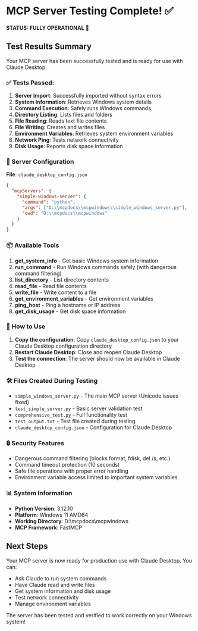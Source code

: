 # MCP Server Testing Complete! ✅

**STATUS: FULLY OPERATIONAL** 🎉

## Test Results Summary

Your MCP server has been successfully tested and is ready for use with Claude Desktop.

### ✅ Tests Passed:
1. **Server Import**: Successfully imported without syntax errors
2. **System Information**: Retrieves Windows system details
3. **Command Execution**: Safely runs Windows commands
4. **Directory Listing**: Lists files and folders
5. **File Reading**: Reads text file contents
6. **File Writing**: Creates and writes files
7. **Environment Variables**: Retrieves system environment variables
8. **Network Ping**: Tests network connectivity
9. **Disk Usage**: Reports disk space information

### 🔧 Server Configuration

**File**: `claude_desktop_config.json`
```json
{
  "mcpServers": {
    "simple-windows-server": {
      "command": "python",
      "args": ["D:\\mcpdocs\\mcpwindows\\simple_windows_server.py"],
      "cwd": "D:\\mcpdocs\\mcpwindows"
    }
  }
}
```

### 📦 Available Tools

1. **get_system_info** - Get basic Windows system information
2. **run_command** - Run Windows commands safely (with dangerous command filtering)
3. **list_directory** - List directory contents
4. **read_file** - Read file contents
5. **write_file** - Write content to a file
6. **get_environment_variables** - Get environment variables
7. **ping_host** - Ping a hostname or IP address
8. **get_disk_usage** - Get disk space information

### 🚀 How to Use

1. **Copy the configuration**: Copy `claude_desktop_config.json` to your Claude Desktop configuration directory
2. **Restart Claude Desktop**: Close and reopen Claude Desktop
3. **Test the connection**: The server should now be available in Claude Desktop

### 🛠️ Files Created During Testing

- `simple_windows_server.py` - The main MCP server (Unicode issues fixed)
- `test_simple_server.py` - Basic server validation test
- `comprehensive_test.py` - Full functionality test
- `test_output.txt` - Test file created during testing
- `claude_desktop_config.json` - Configuration for Claude Desktop

### 🔒 Security Features

- Dangerous command filtering (blocks format, fdisk, del /s, etc.)
- Command timeout protection (10 seconds)
- Safe file operations with proper error handling
- Environment variable access limited to important system variables

### 📊 System Information

- **Python Version**: 3.12.10
- **Platform**: Windows 11 AMD64
- **Working Directory**: D:\mcpdocs\mcpwindows
- **MCP Framework**: FastMCP

## Next Steps

Your MCP server is now ready for production use with Claude Desktop. You can:
- Ask Claude to run system commands
- Have Claude read and write files
- Get system information and disk usage
- Test network connectivity
- Manage environment variables

The server has been tested and verified to work correctly on your Windows system!
